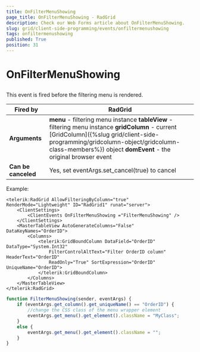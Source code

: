 ```yaml
---
title: OnFilterMenuShowing
page_title: OnFilterMenuShowing - RadGrid
description: Check our Web Forms article about OnFilterMenuShowing.
slug: grid/client-side-programming/events/onfiltermenushowing
tags: onfiltermenushowing
published: True
position: 31
---
```


# OnFilterMenuShowing



## 

This event is fired before the filtering menu is rendered.


|  **Fired by**  | RadGrid |
| ------ | ------ |
| **Arguments** | **menu** - filtering menu instance **tableView** - filtering menu instance **gridColumn** - current [GridColumn]({%slug grid/client-side-programming/gridcolumn-object/gridcolumn-class-members%}) object **domEvent** - the original browser event|
| **Can be canceled** |Yes, set eventArgs.set_cancel(true) to cancel|

Example:

````ASP.NET
<telerik:RadGrid AllowFilteringByColumn="true" RenderMode="Lightweight" ID="RadGrid1" runat="server">
    <ClientSettings>
        <ClientEvents OnFilterMenuShowing ="FilterMenuShowing" />
    </ClientSettings>
    <MasterTableView AutoGenerateColumns="False" DataKeyNames="OrderID">
        <Columns>
            <telerik:GridBoundColumn DataField="OrderID" DataType="System.Int32"
                FilterControlAltText="Filter OrderID column" HeaderText="OrderID"
                ReadOnly="True" SortExpression="OrderID" UniqueName="OrderID">
            </telerik:GridBoundColumn>
        </Columns>
    </MasterTableView>
</telerik:RadGrid>
````



````JavaScript
function FilterMenuShowing(sender, eventArgs) {
    if (eventArgs.get_column().get_uniqueName() == "OrderID") {
        //change the CSS class of the menu wrapper element
        eventArgs.get_menu().get_element().className = "MyClass";
    }
    else {
        eventArgs.get_menu().get_element().className = "";
    }
}
````


